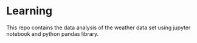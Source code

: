 # Learning
This repo contains the data analysis of the weather data set using jupyter notebook and python pandas library.
